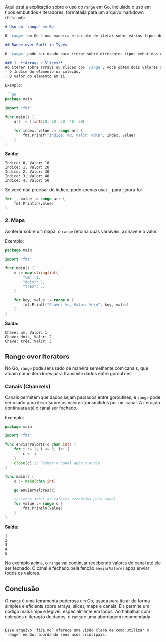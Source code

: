 Aqui está a explicação sobre o uso do `range` em Go, incluindo o uso em tipos embutidos e iteradores, formatada para um arquivo markdown (`file.md`):

```markdown
# Uso do `range` em Go

O `range` em Go é uma maneira eficiente de iterar sobre vários tipos de coleções e estruturas de dados. Ele pode ser usado com arrays, slices, maps e canais. Ao usar o `range`, você obtém valores de uma coleção, facilitando o trabalho de iteração. Abaixo, vamos explorar o uso do `range` sobre tipos embutidos e iteradores.

## Range over Built-in Types

O `range` pode ser usado para iterar sobre diferentes tipos embutidos em Go, como arrays, slices e maps.

### 1. **Arrays e Slices**
Ao iterar sobre arrays ou slices com `range`, você obtém dois valores a cada iteração:
- O índice do elemento na coleção.
- O valor do elemento em si.

Exemplo:

```go
package main

import "fmt"

func main() {
    arr := []int{10, 20, 30, 40, 50}

    for index, value := range arr {
        fmt.Printf("Índice: %d, Valor: %d\n", index, value)
    }
}
```

**Saída:**
```
Índice: 0, Valor: 10
Índice: 1, Valor: 20
Índice: 2, Valor: 30
Índice: 3, Valor: 40
Índice: 4, Valor: 50
```

Se você não precisar do índice, pode apenas usar `_` para ignorá-lo:

```go
for _, value := range arr {
    fmt.Println(value)
}
```

### 2. **Maps**
Ao iterar sobre um mapa, o `range` retorna duas variáveis: a chave e o valor.

Exemplo:

```go
package main

import "fmt"

func main() {
    m := map[string]int{
        "um": 1,
        "dois": 2,
        "três": 3,
    }

    for key, value := range m {
        fmt.Printf("Chave: %s, Valor: %d\n", key, value)
    }
}
```

**Saída:**
```
Chave: um, Valor: 1
Chave: dois, Valor: 2
Chave: três, Valor: 3
```

## Range over Iterators

No Go, `range` pode ser usado de maneira semelhante com canais, que atuam como iteradores para transmitir dados entre goroutines.

### Canais (Channels)
Canais permitem que dados sejam passados entre goroutines, e `range` pode ser usado para iterar sobre os valores transmitidos por um canal. A iteração continuará até o canal ser fechado.

Exemplo:

```go
package main

import "fmt"

func enviarValores(c chan int) {
    for i := 1; i <= 5; i++ {
        c <- i
    }
    close(c) // Fechar o canal após o envio
}

func main() {
    c := make(chan int)

    go enviarValores(c)

    // Itera sobre os valores recebidos pelo canal
    for value := range c {
        fmt.Println(value)
    }
}
```

**Saída:**
```
1
2
3
4
5
```

No exemplo acima, o `range` vai continuar recebendo valores do canal até ele ser fechado. O canal é fechado pela função `enviarValores` após enviar todos os valores.

## Conclusão

O `range` é uma ferramenta poderosa em Go, usada para iterar de forma simples e eficiente sobre arrays, slices, maps e canais. Ele permite um código mais limpo e legível, especialmente em loops. Ao trabalhar com coleções e iteração de dados, o `range` é uma abordagem recomendada.
```

Esse arquivo `file.md` oferece uma visão clara de como utilizar o `range` em Go, abordando seus usos principais.